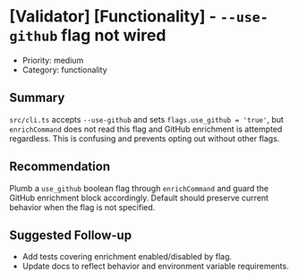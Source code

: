 # [Validator] [Functionality] - `--use-github` flag not wired

- Priority: medium
- Category: functionality

## Summary
`src/cli.ts` accepts `--use-github` and sets `flags.use_github = 'true'`, but `enrichCommand` does not read this flag and GitHub enrichment is attempted regardless. This is confusing and prevents opting out without other flags.

## Recommendation
Plumb a `use_github` boolean flag through `enrichCommand` and guard the GitHub enrichment block accordingly. Default should preserve current behavior when the flag is not specified.

## Suggested Follow-up
- Add tests covering enrichment enabled/disabled by flag.
- Update docs to reflect behavior and environment variable requirements.

